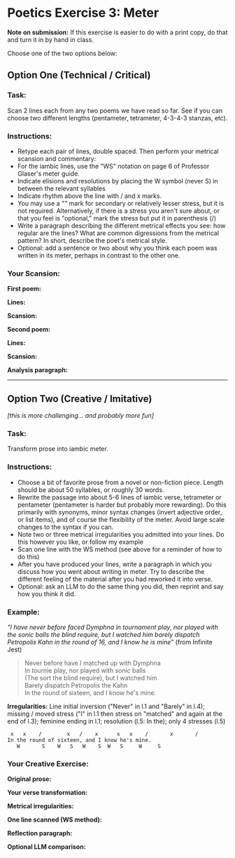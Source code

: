 # Poetics Exercise 3: Meter

**Note on submission:** If this exercise is easier to do with a print copy, do that and turn it in by hand in class.

Choose one of the two options below:

## Option One (Technical / Critical)

### Task: 
Scan 2 lines each from any two poems we have read so far. See if you can choose two different lengths (pentameter, tetrameter, 4-3-4-3 stanzas, etc).

### Instructions:
- Retype each pair of lines, double spaced. Then perform your metrical scansion and commentary:
- For the iambic lines, use the "WS" notation on page 6 of Professor Glaser's meter guide.
- Indicate elisions and resolutions by placing the W symbol (never S) in between the relevant syllables
- Indicate rhythm above the line with / and x marks.
- You may use a "\" mark for secondary or relatively lesser stress, but it is not required. Alternatively, if there is a stress you aren't sure about, or that you feel is "optional," mark the stress but put it in parenthesis (/)
- Write a paragraph describing the different metrical effects you see: how regular are the lines? What are common digressions from the metrical pattern? In short, describe the poet's metrical style.
- Optional: add a sentence or two about why you think each poem was written in its meter, perhaps in contrast to the other one.

### Your Scansion:

**First poem:**

**Lines:**

**Scansion:**

**Second poem:**

**Lines:**

**Scansion:**

**Analysis paragraph:**

---

## Option Two (Creative / Imitative) 
*[this is more challenging… and probably more fun]*

### Task: 
Transform prose into iambic meter.

### Instructions:
- Choose a bit of favorite prose from a novel or non-fiction piece. Length should be about 50 syllables, or roughly 30 words.
- Rewrite the passage into about 5-6 lines of iambic verse, tetrameter or pentameter (pentameter is harder but probably more rewarding). Do this primarily with synonyms, minor syntax changes (invert adjective order, or list items), and of course the flexibility of the meter. Avoid large scale changes to the syntax if you can.
- Note two or three metrical irregularities you admitted into your lines. Do this however you like, or follow my example
- Scan one line with the WS method (see above for a reminder of how to do this)
- After you have produced your lines, write a paragraph in which you discuss how you went about writing in meter. Try to describe the different feeling of the material after you had reworked it into verse.
- Optional: ask an LLM to do the same thing you did, then reprint and say how you think it did.

### Example: 
*"I have never before faced Dymphna in tournament play, nor played with the sonic balls the blind require, but I watched him barely dispatch Petropolis Kahn in the round of 16, and I know he is mine"* (from Infinite Jest)

> Never before have I matched up with Dymphna  
> In tournie play, nor played with sonic balls  
> (The sort the blind require), but I watched him  
> Barely dispatch Petropolis the Kahn  
> In the round of sixteen, and I know he's mine.  

**Irregularities:** Line initial inversion ("Never" in l.1 and "Barely" in l.4); missing / moved stress ("I" in l.1 then stress on "matched" and again at the end of l.3); feminine ending in l.1; resolution (l.5: In the); only 4 stresses (l.5)

```
 x   x    /        x   /    x      x   x    /       x       /
In the round of sixteen, and I know he's mine.
   W       S    W   S   W    S  W   S     W     S
```

### Your Creative Exercise:

**Original prose:**

**Your verse transformation:**

**Metrical irregularities:**

**One line scanned (WS method):**

**Reflection paragraph:**

**Optional LLM comparison:**
